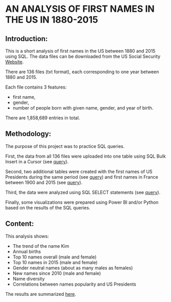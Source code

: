 # AN ANALYSIS OF FIRST NAMES IN THE US IN 1880-2015

## Introduction:

This is a short analysis of first names in the US between 1880 and 2015 using SQL.
The data files can be downloaded from the US Social Security [Website](https://www.ssa.gov/oact/babynames/limits.html).

There are 136 files (txt format), each corresponding to one year between 1880 and 2015.

Each file contains 3 features:
- first name,
- gender,
- number of people born with given name, gender, and year of birth.

There are 1,858,689 entries in total.

## Methodology:

The purpose of this project was to practice SQL queries.

First, the data from all 136 files were uploaded into one table using SQL Bulk Insert in a Cursor (see [query](https://github.com/domptail/US-Names/blob/master/SQLQueryCreateDatabase.sql)). 

Second, two additional tables were created with the first names of US Presidents during the same period (see [query](https://github.com/domptail/US-Names/blob/master/SQLQueryCreateUSPresidentsTable.sql)) and first names in France between 1900 and 2015 (see [query](https://github.com/domptail/US-Names/blob/master/SQLQueryCreateFRNamesTable.sql)).

Third, the data were analyzed using SQL SELECT statements (see [query](https://github.com/domptail/US-Names/blob/master/SQLQueryNameTrends.sql)).

Finally, some visualizations were prepared using Power BI and/or Python based on the results of the SQL queries.

## Content:

This analysis shows:
- The trend of the name Kim
- Annual births
- Top 10 names overall (male and female)
- Top 10 names in 2015 (male and female)
- Gender neutral names (about as many males as females)
- New names since 2010 (male and female)
- Name diversity
- Correlations between names popularity and US Presidents

The results are summarized [here]().
